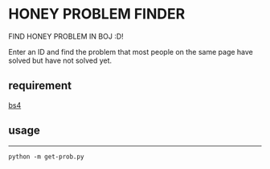 # HONEY PROBLEM FINDER
FIND HONEY PROBLEM IN BOJ :D!

Enter an ID and find the problem that most people on the same page have solved but have not solved yet.

## requirement

[bs4](https://pypi.org/project/beautifulsoup4/)

## usage
---

```
python -m get-prob.py
```

